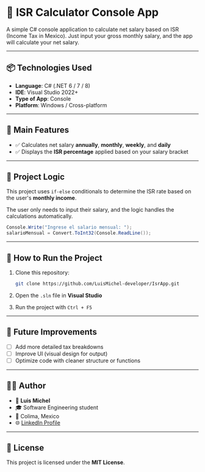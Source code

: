 # 📘 ISR Calculator Console App

A simple C# console application to calculate net salary based on ISR (Income Tax in Mexico). Just input your gross monthly salary, and the app will calculate your net salary.

---

## 📦 Technologies Used

- **Language**: C# (.NET 6 / 7 / 8)
- **IDE**: Visual Studio 2022+
- **Type of App**: Console
- **Platform**: Windows / Cross-platform

---

## 🎯 Main Features

- ✅ Calculates net salary **annually**, **monthly**, **weekly**, and **daily**
- ✅ Displays the **ISR percentage** applied based on your salary bracket

---

## 🧠 Project Logic

This project uses `if-else` conditionals to determine the ISR rate based on the user's **monthly income**.

The user only needs to input their salary, and the logic handles the calculations automatically.

```csharp
Console.Write("Ingrese el salario mensual: ");
salarioMensual = Convert.ToInt32(Console.ReadLine());
```

---

## 🏁 How to Run the Project

1. Clone this repository:

   ```bash
   git clone https://github.com/LuisMichel-developer/IsrApp.git
   ```

2. Open the `.sln` file in **Visual Studio**
3. Run the project with `Ctrl + F5`

---

## 🚀 Future Improvements

- [ ] Add more detailed tax breakdowns
- [ ] Improve UI (visual design for output)
- [ ] Optimize code with cleaner structure or functions

---

## 🧑‍💻 Author

- 👤 **Luis Michel**
- 🎓 Software Engineering student
- 📍 Colima, Mexico
- 🌐 [LinkedIn Profile](https://www.linkedin.com/in/luis-michel-dev/)

---

## 📃 License

This project is licensed under the **MIT License**.

